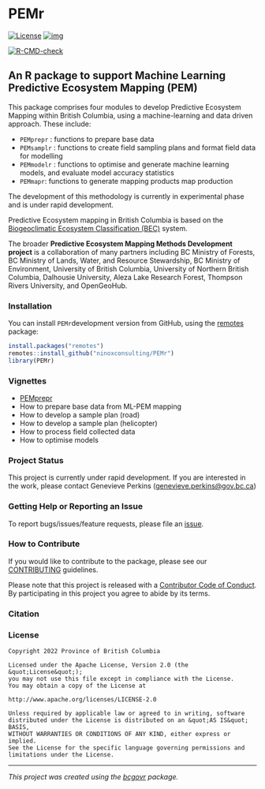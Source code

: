 
<!--
Copyright 2022 Province of British Columbia
&#10;Licensed under the Apache License, Version 2.0 (the "License");
you may not use this file except in compliance with the License.
You may obtain a copy of the License at
&#10;http://www.apache.org/licenses/LICENSE-2.0
&#10;Unless required by applicable law or agreed to in writing, software distributed under the License is distributed on an "AS IS" BASIS,
WITHOUT WARRANTIES OR CONDITIONS OF ANY KIND, either express or implied.
See the License for the specific language governing permissions and limitations under the License.
-->

# PEMr

<!-- badges: start -->

[![License](https://img.shields.io/badge/License-Apache%202.0-blue.svg)](https://opensource.org/licenses/Apache-2.0)
[![img](https://img.shields.io/badge/Lifecycle-Experimental-339999)](https://github.com/bcgov/repomountie/blob/master/doc/lifecycle-badges.md)

[![R-CMD-check](https://github.com/ninoxconsulting/PEMr/actions/workflows/R-CMD-check.yaml/badge.svg)](https://github.com/ninoxconsulting/PEMr/actions/workflows/R-CMD-check.yaml)
<!-- badges: end -->

## An R package to support Machine Learning Predictive Ecosystem Mapping (PEM)

This package comprises four modules to develop Predictive Ecosystem
Mapping within British Columbia, using a machine-learning and data
driven approach. These include:

- `PEMprepr` : functions to prepare base data
- `PEMsamplr` : functions to create field sampling plans and format
  field data for modelling
- `PEMmodelr` : functions to optimise and generate machine learning
  models, and evaluate model accuracy statistics
- `PEMmapr`: functions to generate mapping products map production

The development of this methodology is currently in experimental phase
and is under rapid development.

Predictive Ecosystem mapping in British Columbia is based on the
[Biogeoclimatic Ecosystem Classification
(BEC)](https://www.for.gov.bc.ca/hre/becweb/) system.

The broader **Predictive Ecosystem Mapping Methods Development project**
is a collaboration of many partners including BC Ministry of Forests, BC
Ministry of Lands, Water, and Resource Stewardship, BC Ministry of
Environment, University of British Columbia, University of Northern
British Columbia, Dalhousie University, Aleza Lake Research Forest,
Thompson Rivers University, and OpenGeoHub.

### Installation

You can install `PEMr`development version from GitHub, using the
[remotes](https://cran.r-project.org/package=remotes) package:

``` r
install.packages("remotes")
remotes::install_github("ninoxconsulting/PEMr")
library(PEMr)
```

### Vignettes

- [PEMprepr](https://github.com/ninoxconsulting/PEMprepr/blob/master/vignettes/PEMprepr.Rmd)
- How to prepare base data from ML-PEM mapping
- How to develop a sample plan (road)
- How to develop a sample plan (helicopter)
- How to process field collected data
- How to optimise models

### Project Status

This project is currently under rapid development. If you are interested
in the work, please contact Genevieve Perkins
(<genevieve.perkins@gov.bc.ca>)

### Getting Help or Reporting an Issue

To report bugs/issues/feature requests, please file an
[issue](https://github.com/ninoxconsulting/PEMr/issues/).

### How to Contribute

If you would like to contribute to the package, please see our
[CONTRIBUTING](CONTRIBUTING.md) guidelines.

Please note that this project is released with a [Contributor Code of
Conduct](CODE_OF_CONDUCT.md). By participating in this project you agree
to abide by its terms.

### Citation

### License

    Copyright 2022 Province of British Columbia

    Licensed under the Apache License, Version 2.0 (the &quot;License&quot;);
    you may not use this file except in compliance with the License.
    You may obtain a copy of the License at

    http://www.apache.org/licenses/LICENSE-2.0

    Unless required by applicable law or agreed to in writing, software distributed under the License is distributed on an &quot;AS IS&quot; BASIS,
    WITHOUT WARRANTIES OR CONDITIONS OF ANY KIND, either express or implied.
    See the License for the specific language governing permissions and limitations under the License.

------------------------------------------------------------------------

*This project was created using the
[bcgovr](https://github.com/bcgov/bcgovr) package.*
